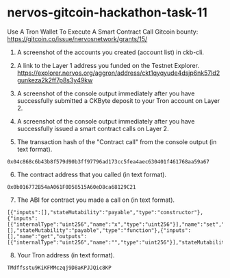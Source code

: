 # nervos-gitcoin-hackathon-task-11
Use A Tron Wallet To Execute A Smart Contract Call
Gitcoin bounty: https://gitcoin.co/issue/nervosnetwork/grants/15/

1. A screenshot of the accounts you created (account list) in ckb-cli.


2. A link to the Layer 1 address you funded on the Testnet Explorer.
https://explorer.nervos.org/aggron/address/ckt1qyqyude4dsjp6nk57ld2gunkeza2k2ff7p8s3y49kw

3. A screenshot of the console output immediately after you have successfully submitted a CKByte deposit to your Tron account on Layer 2.


4. A screenshot of the console output immediately after you have successfully issued a smart contract calls on Layer 2.

5. The transaction hash of the "Contract call" from the console output (in text format).
```
0x04c868c6b43b8f579d90b3ff97796ad173cc5fea4aec630401f461768aa59a67
```

6. The contract address that you called (in text format).
```
0x0b016772B54aA061F0D58515A60eD8ca68129C21
```

7. The ABI for contract you made a call on (in text format).
```
[{"inputs":[],"stateMutability":"payable","type":"constructor"},{"inputs":[{"internalType":"uint256","name":"x","type":"uint256"}],"name":"set","outputs":[],"stateMutability":"payable","type":"function"},{"inputs":[],"name":"get","outputs":[{"internalType":"uint256","name":"","type":"uint256"}],"stateMutability":"view","type":"function"}]
```

8. Your Tron address (in text format).
```
TMdffsstu9KiKFMMczqj9D8aKPJJQic8KP
```